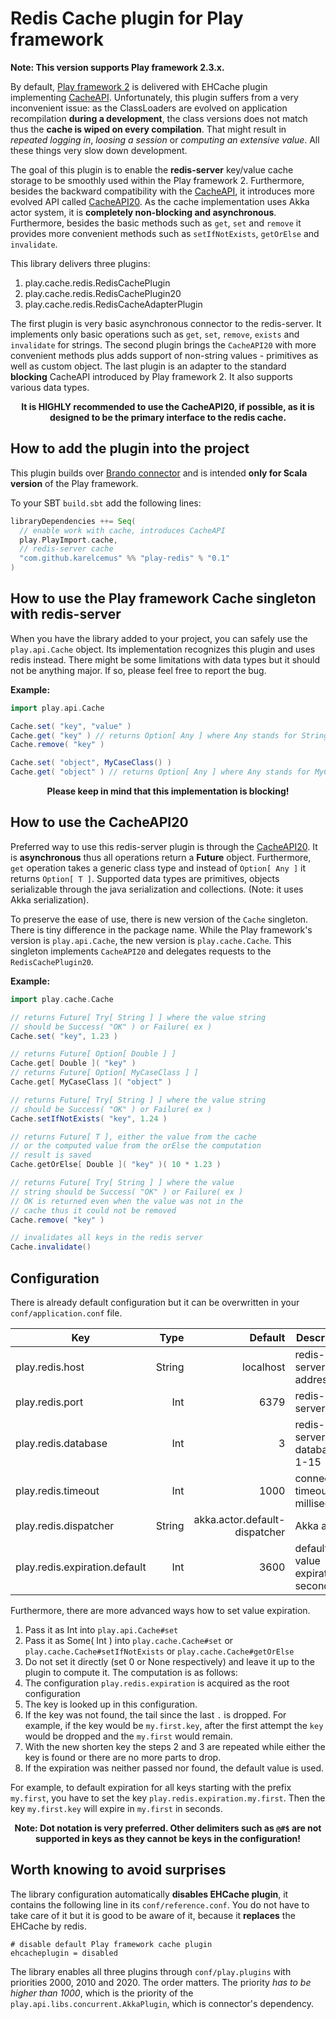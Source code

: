 # Redis Cache plugin for Play framework

**Note: This version supports Play framework 2.3.x.**

By default, [Play framework 2](http://playframework.com/) is delivered with EHCache plugin implementing
[CacheAPI](https://github.com/playframework/playframework/blob/2.3.8/framework/src/play-cache/src/main/scala/play/api/cache/Cache.scala).
Unfortunately, this plugin suffers from a very inconvenient issue: as the ClassLoaders are evolved on
application recompilation **during a development**, the class versions does not match thus the **cache is wiped on
every compilation**. That might result in *repeated logging in*, *loosing a session* or *computing an extensive value*.
All these things very slow down development.

The goal of this plugin is to enable the **redis-server** key/value cache storage to be smoothly used within the
Play framework 2. Furthermore, besides the backward compatibility with the [CacheAPI](https://github.com/playframework/playframework/blob/2.3.8/framework/src/play-cache/src/main/scala/play/api/cache/Cache.scala),
it introduces more evolved API called [CacheAPI20](https://github.com/KarelCemus/play-redis/blob/master/src/main/scala/play/cache/api/CacheAPI20.scala).
As the cache implementation uses Akka actor system, it is **completely non-blocking and asynchronous**. Furthermore,
besides the basic methods such as `get`, `set` and `remove` it provides more convenient methods such as `setIfNotExists`,
`getOrElse` and `invalidate`.

This library delivers three plugins:

 1. play.cache.redis.RedisCachePlugin
 2. play.cache.redis.RedisCachePlugin20
 3. play.cache.redis.RedisCacheAdapterPlugin

The first plugin is very basic asynchronous connector to the redis-server. It implements only basic operations such as
`get`, `set`, `remove`, `exists` and `invalidate` for strings. The second plugin brings the `CacheAPI20` with more
convenient methods plus adds support of non-string values - primitives as well as custom object. The last plugin
is an adapter to the standard **blocking** CacheAPI introduced by Play framework 2. It also supports various
data types.

<div align="center">
  <strong>
   It is HIGHLY recommended to use the CacheAPI20, if possible, as it is designed to be the primary interface to the redis cache.
  </strong>
</div>



## How to add the plugin into the project

This plugin builds over [Brando connector](https://github.com/chrisdinn/brando) and is intended **only for Scala version**
of the Play framework.

To your SBT `build.sbt` add the following lines:

```scala
libraryDependencies ++= Seq(
  // enable work with cache, introduces CacheAPI
  play.PlayImport.cache,
  // redis-server cache
  "com.github.karelcemus" %% "play-redis" % "0.1"
)
```


## How to use the Play framework Cache singleton with redis-server

When you have the library added to your project, you can safely use the `play.api.Cache` object. Its implementation
recognizes this plugin and uses redis instead. There might be some limitations with data types but it should not
be anything major. If so, please feel free to report the bug.

**Example:**

```scala
import play.api.Cache

Cache.set( "key", "value" )
Cache.get( "key" ) // returns Option[ Any ] where Any stands for String
Cache.remove( "key" )

Cache.set( "object", MyCaseClass() )
Cache.get( "object" ) // returns Option[ Any ] where Any stands for MyCaseClass
```


<div align="center">
  <strong>
   Please keep in mind that this implementation is blocking!
  </strong>
</div>



## How to use the CacheAPI20

Preferred way to use this redis-server plugin is through the [CacheAPI20](https://github.com/KarelCemus/play-redis/blob/master/src/main/scala/play/cache/api/CacheAPI20.scala).
It is **asynchronous** thus all operations return a **Future** object. Furthermore, `get` operation takes a generic
class type and instead of `Option[ Any ]` it returns `Option[ T ]`. Supported data types are primitives,
objects serializable through the java serialization and collections. (Note: it uses Akka serialization).

To preserve the ease of use, there is new version of the `Cache` singleton. There is tiny difference in the package name.
While the Play framework's version is `play.api.Cache`, the new version is `play.cache.Cache`. This singleton implements
`CacheAPI20` and delegates requests to the `RedisCachePlugin20`.

**Example:**

```scala
import play.cache.Cache

// returns Future[ Try[ String ] ] where the value string
// should be Success( "OK" ) or Failure( ex )
Cache.set( "key", 1.23 )

// returns Future[ Option[ Double ] ]
Cache.get[ Double ]( "key" )
// returns Future[ Option[ MyCaseClass ] ]
Cache.get[ MyCaseClass ]( "object" )

// returns Future[ Try[ String ] ] where the value string
// should be Success( "OK" ) or Failure( ex )
Cache.setIfNotExists( "key", 1.24 )

// returns Future[ T ], either the value from the cache
// or the computed value from the orElse the computation
// result is saved
Cache.getOrElse[ Double ]( "key" )( 10 * 1.23 )

// returns Future[ Try[ String ] ] where the value
// string should be Success( "OK" ) or Failure( ex )
// OK is returned even when the value was not in the
// cache thus it could not be removed
Cache.remove( "key" )

// invalidates all keys in the redis server
Cache.invalidate()
```

## Configuration

There is already default configuration but it can be overwritten in your `conf/application.conf` file.

| Key                           | Type   | Default                       | Description                         |
|-------------------------------|-------:|------------------------------:|-------------------------------------|
| play.redis.host               | String | localhost                     | redis-server address                |
| play.redis.port               | Int    | 6379                          | redis-server port                   |
| play.redis.database           | Int    | 3                             | redis-server database, 1-15         |
| play.redis.timeout            | Int    | 1000                          | connection timeout in milliseconds  |
| play.redis.dispatcher         | String | akka.actor.default-dispatcher | Akka actor                          |
| play.redis.expiration.default | Int    | 3600                          | default value expiration in seconds |

Furthermore, there are more advanced ways how to set value expiration.

1. Pass it as Int into `play.api.Cache#set`
1. Pass it as Some( Int ) into `play.cache.Cache#set` or `play.cache.Cache#setIfNotExists` or `play.cache.Cache#getOrElse`
1. Do not set it directly (set 0 or None respectively) and leave it up to the plugin to compute it. The computation is
as follows:
  1. The configuration `play.redis.expiration` is acquired as the root configuration
  2. The key is looked up in this configuration.
  3. If the key was not found, the tail since the last `.` is dropped. For example, if the key would be `my.first.key`,
  after the first attempt the `key` would be dropped and the `my.first` would remain.
  4. With the new shorten key the steps 2 and 3 are repeated while either the key is found or there are no more parts to drop.
  5. If the expiration was neither passed nor found, the default value is used.

For example, to default expiration for all keys starting with the prefix `my.first`, you have to set the key `play.redis.expiration.my.first`.
Then the key `my.first.key` will expire in `my.first` in seconds.

<div align="center">
  <strong>
   Note: Dot notation is very preferred. Other delimiters such as <code>@#$</code> are not supported in keys as they cannot be keys in the configuration!
  </strong>
</div>



## Worth knowing to avoid surprises

The library configuration automatically **disables EHCache plugin**, it contains the following line in its `conf/reference.conf`.
You do not have to take care of it but it is good to be aware of it, because it **replaces** the EHCache by redis.

```
# disable default Play framework cache plugin
ehcacheplugin = disabled
```

The library enables all three plugins through `conf/play.plugins` with priorities 2000, 2010 and 2020. The order matters. The priority *has to be
higher than 1000*, which is the priority of the `play.api.libs.concurrent.AkkaPlugin`, which is connector's dependency.
